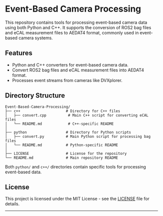 

# Event-Based Camera Processing

This repository contains tools for processing event-based camera data using both Python and C++. It supports the conversion of ROS2 bag files and eCAL measurement files to AEDAT4 format, commonly used in event-based camera systems.

## Features

- Python and C++ converters for event-based camera data.
- Convert ROS2 bag files and eCAL measurement files into AEDAT4 format.
- Processes event streams from cameras like DVXplorer.

## Directory Structure

```
Event-Based-Camera-Processing/
├── c++                     # Directory for C++ files
│   ├── convert.cpp          # Main C++ script for converting eCAL files
│   └── README.md            # C++-specific README
│
├── python                  # Directory for Python scripts
│   ├── convert.py          # Main Python script for processing bag files
│   └── README.md           # Python-specific README
│
├── LICENSE                 # License for the repository
└── README.md               # Main repository README
```

Both `python/` and `c++/` directories contain specific tools for processing event-based data.

## License

This project is licensed under the MIT License - see the [LICENSE](LICENSE) file for details.

---

